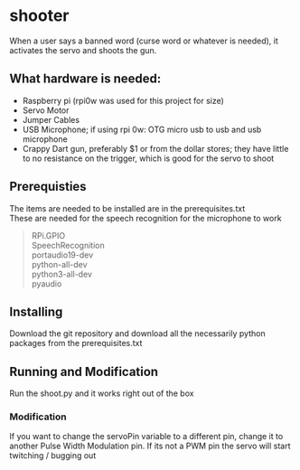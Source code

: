 # shooter
When a user says a banned word (curse word or whatever is needed), it activates the servo and shoots the gun.</br>
## What hardware is needed:
* Raspberry pi (rpi0w was used for this project for size)
* Servo Motor
* Jumper Cables
* USB Microphone; if using rpi 0w: OTG micro usb to usb and usb microphone
* Crappy Dart gun, preferably $1 or from the dollar stores; they have little to no resistance on the trigger, which is good for the servo to shoot

## Prerequisties
The items are needed to be installed are in the prerequisites.txt </br>These are needed for the speech recognition for the microphone to work
> RPi.GPIO</br>
> SpeechRecognition</br>
> portaudio19-dev</br>
> python-all-dev</br>
> python3-all-dev</br>
> pyaudio</br>
## Installing
Download the git repository and download all the necessarily python packages from the prerequisites.txt</br>
## Running and Modification
Run the shoot.py and it works right out of the box</br>
### Modification</br>
If you want to change the servoPin variable to a different pin, change it to another Pulse Width Modulation pin. If its not a PWM pin the servo will start twitching / bugging out

